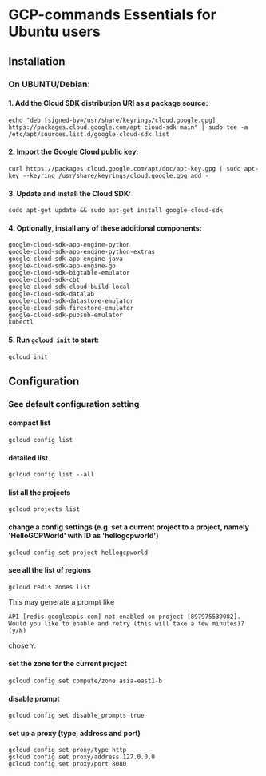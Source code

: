 # GCP-commands Essentials for Ubuntu users

## Installation

### On UBUNTU/Debian:
#### 1. Add the Cloud SDK distribution URI as a package source:
```shell
echo "deb [signed-by=/usr/share/keyrings/cloud.google.gpg] https://packages.cloud.google.com/apt cloud-sdk main" | sudo tee -a /etc/apt/sources.list.d/google-cloud-sdk.list
```

#### 2. Import the Google Cloud public key:
```shell
curl https://packages.cloud.google.com/apt/doc/apt-key.gpg | sudo apt-key --keyring /usr/share/keyrings/cloud.google.gpg add -
```
#### 3. Update and install the Cloud SDK:
```shell
sudo apt-get update && sudo apt-get install google-cloud-sdk
```

#### 4. Optionally, install any of these additional components:
```shell
google-cloud-sdk-app-engine-python
google-cloud-sdk-app-engine-python-extras
google-cloud-sdk-app-engine-java
google-cloud-sdk-app-engine-go
google-cloud-sdk-bigtable-emulator
google-cloud-sdk-cbt
google-cloud-sdk-cloud-build-local
google-cloud-sdk-datalab
google-cloud-sdk-datastore-emulator
google-cloud-sdk-firestore-emulator
google-cloud-sdk-pubsub-emulator
kubectl
```
#### 5. Run ```gcloud init``` to start:
```shell
gcloud init
```

## Configuration

### See default configuration setting
#### compact list
```shell
gcloud config list
```
#### detailed list
```shell
gcloud config list --all
```

#### list all the projects
```shell
gcloud projects list
```

#### change a config settings (e.g. set a current project to a project, namely 'HelloGCPWorld' with ID as 'hellogcpworld')
```shell
gcloud config set project hellogcpworld 
```

#### see all the list of regions
```shell
gcloud redis zones list
```
This may generate a prompt like
```
API [redis.googleapis.com] not enabled on project [897975539982]. 
Would you like to enable and retry (this will take a few minutes)? 
(y/N)
```
chose ```Y```.

#### set the zone for the current project
```shell
gcloud config set compute/zone asia-east1-b
```
#### disable prompt
```shell
gcloud config set disable_prompts true
```

#### set up a proxy (type, address and port)
```shell
gcloud config set proxy/type http
gcloud config set proxy/address 127.0.0.0
gcloud config set proxy/port 8080
```


